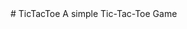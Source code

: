 <!DOCTYPE html>
<html lang="en">
<head>
  <meta charset="UTF-8">
</head>
<body>
# TicTacToe
A simple Tic-Tac-Toe Game
<!-- <p align="center">
  <img src=https://readme-typing-svg.herokuapp.com?color=%23F1F1F1&lines=Computer+Science+HSE+Student+ height="100"
       /> -->
</p>  
</body>
</html>
